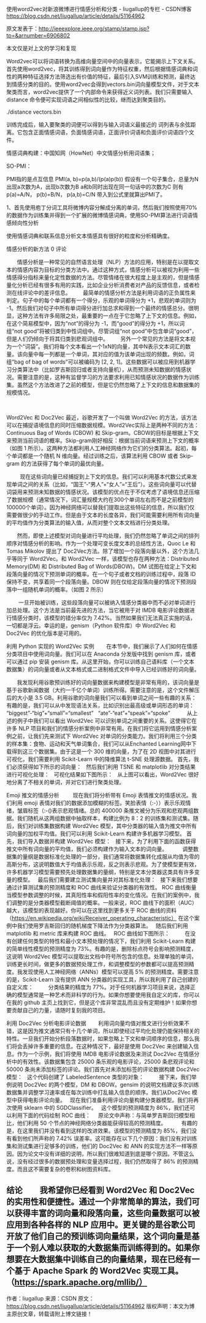 使用word2vec对新浪微博进行情感分析和分类 - liugallup的专栏 - CSDN博客 https://blog.csdn.net/liugallup/article/details/51164962

原文发表于：http://ieeexplore.ieee.org/stamp/stamp.jsp?tp=&arnumber=6906802

本文仅是对上文的学习和复现

Word2vec可以将词语转换为高维向量空间中的向量表示，它能揭示上下文关系。首先使用word2vec，将其训练得到词向量作为特征权重，然后根据情感词典和词性的两种特征选择方法筛选出有价值的特征，最后引入SVM训练和预测，最终达到情感分类的目的。使用word2vec会得到vectors.bin词向量模型文件，对于文本聚类而言，word2vec提供了一个内部命令来获得近义词列表。我们只需要输入distance 命令便可实现词语之间相似性的比较，继而达到聚类目的。

./distance vectors.bin 

训练完成后，输入要聚类的词便可以得到与输入词语义最接近的 词列表与余弦距离。它包含正面情感词语，负面情感词语，正面评价词语和负面评价词语四个文件。



情感词典构建：中国知网（HowNet）中文情感分析用词语集；

SO-PMI：

PMI指的是点互信息
PMI(a, b)=p(a,b)/(p(a)p(b))
假设有一个句子集合，总量为N
出现a次数为A，出现b次数为B
a和b同时出现在同一句话中的次数为C
则有p(a)=A/N， p(b)=B/N， p(a,b)=C/N
带入到公式里就算出PMI了。

1、首先使用庖丁分词工具将微博内容分解成分离的单词，然后我们按照使用70%的数据作为训练集并得到一个扩展的微博情感词典，使用SO-PMI算法进行词语情感倾向性分析



使用情感词典和联系信息分析文本情感具有很好的粒度和分析精确度。

情感分析的新方法
0 评论 

       情感分析是一种常见的自然语言处理（NLP）方法的应用，特别是在以提取文本的情感内容为目标的分类方法中。通过这种方式，情感分析可以被视为利用一些情感得分指标来量化定性数据的方法。尽管情绪在很大程度上是主观的，但是情感量化分析已经有很多有用的实践，比如企业分析消费者对产品的反馈信息，或者检测在线评论中的差评信息。
       最简单的情感分析方法是利用词语的正负属性来判定。句子中的每个单词都有一个得分，乐观的单词得分为 +1，悲观的单词则为 -1。然后我们对句子中所有单词得分进行加总求和得到一个最终的情感总分。很明显，这种方法有许多局限之处，最重要的一点在于它忽略了上下文的信息。例如，在这个简易模型中，因为“not”的得分为 -1，而“good”的得分为 +1，所以词组“not good”将被归类到中性词组中。尽管词组“not good”中包含单词“good”，但是人们仍倾向于将其归类到悲观词组中。
       另外一个常见的方法是将文本视为一个“词袋”。我们将每个文本看出一个1xN的向量，其中N表示文本词汇的数量。该向量中每一列都是一个单词，其对应的值为该单词出现的频数。例如，词组“bag of bag of words”可以被编码为 [2, 2, 1]。这些数据可以被应用到机器学习分类算法中（比如罗吉斯回归或者支持向量机），从而预测未知数据的情感状况。需要注意的是，这种有监督学习的方法要求利用已知情感状况的数据作为训练集。虽然这个方法改进了之前的模型，但是它仍然忽略了上下文的信息和数据集的规模情况。

 

Word2Vec 和 Doc2Vec
最近，谷歌开发了一个叫做 Word2Vec 的方法，该方法可以在捕捉语境信息的同时压缩数据规模。Word2Vec实际上是两种不同的方法：Continuous Bag of Words (CBOW) 和 Skip-gram。CBOW的目标是根据上下文来预测当前词语的概率。Skip-gram刚好相反：根据当前词语来预测上下文的概率（如图 1 所示）。这两种方法都利用人工神经网络作为它们的分类算法。起初，每个单词都是一个随机 N 维向量。经过训练之后，该算法利用 CBOW 或者 Skip-gram 的方法获得了每个单词的最优向量。


 
       现在这些词向量已经捕捉到上下文的信息。我们可以利用基本代数公式来发现单词之间的关系（比如，“国王”-“男人”+“女人”=“王后”）。这些词向量可以代替词袋用来预测未知数据的情感状况。该模型的优点在于不仅考虑了语境信息还压缩了数据规模（通常情况下，词汇量规模大约在300个单词左右而不是之前模型的100000个单词）。因为神经网络可以替我们提取出这些特征的信息，所以我们仅需要做很少的手动工作。但是由于文本的长度各异，我们可能需要利用所有词向量的平均值作为分类算法的输入值，从而对整个文本文档进行分类处理。

       然而，即使上述模型对词向量进行平均处理，我们仍然忽略了单词之间的排列顺序对情感分析的影响。作为一个处理可变长度文本的总结性方法，Quoc Le 和 Tomas Mikolov 提出了 Doc2Vec方法。除了增加一个段落向量以外，这个方法几乎等同于 Word2Vec。和 Word2Vec 一样，该模型也存在两种方法：Distributed Memory(DM) 和 Distributed Bag of Words(DBOW)。DM 试图在给定上下文和段落向量的情况下预测单词的概率。在一个句子或者文档的训练过程中，段落 ID 保持不变，共享着同一个段落向量。DBOW 则在仅给定段落向量的情况下预测段落中一组随机单词的概率。（如图 2 所示）

 
      一旦开始被训练，这些段落向量可以被纳入情感分类器中而不必对单词进行加总处理。这个方法是当前最先进的方法，当它被用于对 IMDB 电影评论数据进行情感分类时，该模型的错分率仅为 7.42%。当然如果我们无法真正实施的话，一切都是浮云。幸运的是，genism（Python 软件库）中 Word2Vec 和 Doc2Vec 的优化版本是可用的。

利用 Python 实现的 Word2Vec 实例
       在本节中，我们展示了人们如何在情感分类项目中使用词向量。我们可以在 Anaconda 分发版中找到 genism 库，或者可以通过 pip 安装 genism 库。从这里开始，你可以训练自己语料库（一个文本数据集）的词向量或者从文本格式或二进制格式文件中导入已经训练好的词向量。


       我发现利用谷歌预训练好的词向量数据来构建模型是非常有用的，该词向量是基于谷歌新闻数据（大约一千亿个单词）训练所得。需要注意的是，这个文件解压后的大小是 3.5 GB。利用谷歌的词向量我们可以看到单词之间一些有趣的关系：
 
有趣的是，我们可以从中发现语法关系，比如识别出最高级或单词形态的单词：
“biggest”-“big”+“small”=“smallest”
 
“ate”-“eat”+“speak”=“spoke”
 
        从上述的例子中我们可以看出 Word2Vec 可以识别单词之间重要的关系。这使得它在许多 NLP 项目和我们的情感分析案例中非常有用。在我们将它运用到情感分析案例之前，让我们先来测试下 Word2Vec 对单词的分类能力。我们将利用三个分类的样本集：食物、运动和天气单词集合，我们可以从Enchanted Learning网中下载得到这三个数据集。由于这是一个 300 维的向量，为了在 2D 视图中对其进行可视化，我们需要利用 Scikit-Learn 中的降维算法 t-SNE 处理源数据。
首先，我们必须获得如下所示的词向量：
 
然后我们利用 TSNE 和 matplotlib 对分类结果进行可视化处理：
 
可视化结果如下图所示：
 
从上图可以看出，Word2Vec 很好地分离了不相关的单词，并对它们进行聚类处理。

Emoji 推文的情感分析
        现在我们将分析带有 Emoji 表情推文的情感状况。我们利用 emoji 表情对我们的数据添加模糊的标签。笑脸表情（:-））表示乐观情绪，皱眉标签（:-()表示悲观情绪。总的 400000 条推文被分为乐观和悲观两组数据。我们随机从这两组数据中抽取样本，构建比例为 8：2 的训练集和测试集。随后，我们对训练集数据构建 Word2Vec 模型，其中分类器的输入值为推文中所有词向量的加权平均值。我们可以利用 Scikit-Learn 构建许多机器学习模型。
首先，我们导入数据并构建 Word2Vec 模型：
 
接下来，为了利用下面的函数获得推文中所有词向量的平均值，我们必须构建作为输入文本的词向量。
 
       调整数据集的量纲是数据标准化处理的一部分，我们通常将数据集转化成服从均值为零的高斯分布，这说明数值大于均值表示乐观，反之则表示悲观。为了使模型更有效，许多机器学习模型需要预先处理数据集的量纲，特别是文本分类器这类具有许多变量的模型。
 
最后我们需要建立测试集向量并对其标准化处理：
 
接下来我们想要通过计算测试集的预测精度和 ROC 曲线来验证分类器的有效性。 ROC 曲线衡量当模型参数调整的时候，其真阳性率和假阳性率的变化情况。在我们的案例中，我们调整的是分类器模型截断阈值的概率。一般来说，ROC 曲线下的面积（AUC）越大，该模型的表现越好。你可以在这里找到更多关于 ROC 曲线的资料
（https://en.wikipedia.org/wiki/Receiver_operating_characteristic）
在这个案例中我们使用罗吉斯回归的随机梯度下降法作为分类器算法。
 
随后我们利用 matplotlib 和 metric 库来构建 ROC 曲线。
 
ROC 曲线如下图所示：
 
       在没有创建任何类型的特性和最小文本预处理的情况下，我们利用 Scikit-Learn 构建的简单线性模型的预测精度为 73%。有趣的是，删除标点符号会影响预测精度，这说明 Word2Vec 模型可以提取出文档中符号所包含的信息。处理单独的单词，训练更长时间，做更多的数据预处理工作，和调整模型的参数都可以提高预测精度。我发现使用人工神经网络（ANNs）模型可以提高 5% 的预测精度。需要注意的是，Scikit-Learn 没有提供 ANN 分类器的实现工具，所以我利用了自己创建的自定义库：
 
       分类结果的精度为 77%。对于任何机器学习项目来说，选择正确的模型通常是一种艺术而非科学的行为。如果你想要使用我自定义的库，你可以在我的 github 主页上找到它，但是这个库非常混乱而且没有定期维护！如果你想要贡献自己的力量，请随时复刻我的项目。


利用 Doc2Vec 分析电影评论数据
       利用词向量均值对推文进行分析效果不错，这是因为推文通常只有十几个单词，所以即使经过平均化处理仍能保持相关的特性。一旦我们开始分析段落数据时，如果忽略上下文和单词顺序的信息，那么我们将会丢掉许多重要的信息。在这种情况下，最好是使用 Doc2Vec 来创建输入信息。作为一个示例，我们将使用 IMDB 电影评论数据及来测试 Doc2Vec 在情感分析中的有效性。该数据集包含 25000 条乐观的电影评论，25000 条悲观评论和 50000 条尚未添加标签的评论。我们首先对未添加标签的评论数据构建 Doc2Vec 模型：
 
这个代码创建了 LabeledSentence 类型的对象：
 
       接下来，我们举例说明 Doc2Vec 的两个模型，DM 和 DBOW。gensim 的说明文档建议多次训练数据集并调整学习速率或在每次训练中打乱输入信息的顺序。我们从Doc2Vec 模型中获得电影评论向量。
 
现在我们准备利用评论向量构建分类器模型。我们将再次使用 sklearn 中的 SGDClassifier。
 
这个模型的预测精度为 86%，我们还可以利用下面的代码绘制 ROC 曲线：
 
 
原论文中声称：与简单罗吉斯回归模型相比，他们利用 50 个节点的神经网络分类器能获得较高的预测精度。
 
       有趣的是，在这里我们并没有看到这样的改进效果。该模型的预测精度为 85%，我们没有看到他们所声称的 7.42% 误差率。这可能存在以下几个原因：我们没有对训练集和测试集进行足够多的训练，他们的 Doc2Vec 和 ANN 的实现方法不一样等原因。因为论文中没有详细的说明，所以我们很难知道到底是哪个原因。不管这么说，没有经过很多的数据预处理和变量选择过程，我们仍然取得了 86% 的预测精度。而且这不需要复杂的卷积和树图资料库。

结论
        我希望你已经看到 Word2Vec 和 Doc2Vec 的实用性和便捷性。通过一个非常简单的算法，我们可以获得丰富的词向量和段落向量，这些向量数据可以被应用到各种各样的 NLP 应用中。更关键的是谷歌公司开放了他们自己的预训练词向量结果，这个词向量是基于一个别人难以获取的大数据集而训练得到的。如果你想要在大数据集中训练自己的向量结果，现在已经有一个基于 Apache Spark 的 Word2Vec 实现工具。
（https://spark.apache.org/mllib/）
--------------------- 
作者：liugallup 
来源：CSDN 
原文：https://blog.csdn.net/liugallup/article/details/51164962 
版权声明：本文为博主原创文章，转载请附上博文链接！
